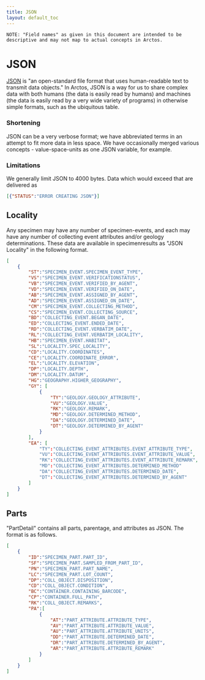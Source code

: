 ```yaml
---
title: JSON
layout: default_toc
---
```





<!--
	::::::::::::::::IMPORTANT::::::::::::::::
	
	Do not modify this file without modifying the functions which compile the JSON
	
	Do not remove this comment.

	::::::::::::::::IMPORTANT::::::::::::::::

-->


``NOTE: "Field names" as given in this document are intended to be descriptive and may not map to actual concepts in Arctos.``


# JSON

[JSON](https://en.wikipedia.org/wiki/JSON) is "an open-standard file format that uses human-readable text to transmit data objects." In Arctos, JSON is a way for us to share complex data with both humans (the data is easily read by humans) and machines (the data is easily read by a very wide variety of programs) in otherwise simple formats, such as the ubiquitous table.

### Shortening

JSON can be a very verbose format; we have abbreviated terms in an attempt to fit more data in less space. We have occasionally merged various concepts - value-space-units as one JSON variable, for example.

### Limitations

We generally limit JSON to 4000 bytes. Data which would exceed that are delivered as

```json
[{"STATUS":"ERROR CREATING JSON"}]
```

## Locality

Any specimen may have any number of specimen-events, and each may have any number of collecting event attributes and/or geology determinations. These data are available in specimenresults as "JSON Locality" in the following format.

```json
[
	{
		"ST":"SPECIMEN_EVENT.SPECIMEN_EVENT_TYPE",
		"VS":"SPECIMEN_EVENT.VERIFICATIONSTATUS",
		"VB":"SPECIMEN_EVENT.VERIFIED_BY_AGENT",
		"VD":"SPECIMEN_EVENT.VERIFIED_ON_DATE",
		"AB":"SPECIMEN_EVENT.ASSIGNED_BY_AGENT",
		"AD":"SPECIMEN_EVENT.ASSIGNED_ON_DATE",
		"CM":"SPECIMEN_EVENT.COLLECTING_METHOD",
		"CS":"SPECIMEN_EVENT.COLLECTING_SOURCE",
		"BD":"COLLECTING_EVENT.BEGAN_DATE",
		"ED":"COLLECTING_EVENT.ENDED_DATE",
		"RD":"COLLECTING_EVENT.VERBATIM_DATE",
		"RL":"COLLECTING_EVENT.VERBATIM_LOCALITY",
		"HB":"SPECIMEN_EVENT.HABITAT",
		"SL":"LOCALITY.SPEC_LOCALITY",
		"CD":"LOCALITY.COORDINATES",
		"CE":"LOCALITY.COORDINATE_ERROR",
		"EL":"LOCALITY.ELEVATION",
		"DP":"LOCALITY.DEPTH",
		"DM":"LOCALITY.DATUM",
		"HG":"GEOGRAPHY.HIGHER_GEOGRAPHY",
		"GY": [
			{
				"TY":"GEOLOGY.GEOLOGY_ATTRIBUTE",
				"VU":"GEOLOGY.VALUE",
				"RK":"GEOLOGY.REMARK",
				"MD":"GEOLOGY.DETERMINED_METHOD",
				"DA":"GEOLOGY.DETERMINED_DATE",
				"DT":"GEOLOGY.DETERMINED_BY_AGENT"
			}
		],
		"EA": [
			"TY":"COLLECTING_EVENT_ATTRIBUTES.EVENT_ATTRIBUTE_TYPE",
			"VU":"COLLECTING_EVENT_ATTRIBUTES.EVENT_ATTRIBUTE_VALUE",
			"RK":"COLLECTING_EVENT_ATTRIBUTES.EVENT_ATTRIBUTE_REMARK",
			"MD":"COLLECTING_EVENT_ATTRIBUTES.DETERMINED_METHOD"
			"DA":"COLLECTING_EVENT_ATTRIBUTES.DETERMINED_DATE",
			"DT":"COLLECTING_EVENT_ATTRIBUTES.DETERMINED_BY_AGENT"
		]
	}
]
```

## Parts

"PartDetail" contains all parts, parentage, and attributes as JSON. The format is as follows.


```json
[
	{
		"ID":"SPECIMEN_PART.PART_ID",
		"SF":"SPECIMEN_PART.SAMPLED_FROM_PART_ID",
		"PN":"SPECIMEN_PART.PART_NAME",
		"LC":"SPECIMEN_PART.LOT_COUNT",
		"DP":"COLL_OBJECT.DISPOSITION",
		"CD":"COLL_OBJECT.CONDITION",
		"BC":"CONTAINER.CONTAINING_BARCODE",
		"CP":"CONTAINER.FULL_PATH",
		"RK":"COLL_OBJECT.REMARKS",
		"PA":[
			{
				"AT":"PART_ATTRIBUTE.ATTRIBUTE_TYPE",
				"AV":"PART_ATTRIBUTE.ATTRIBUTE_VALUE",
				"AU":"PART_ATTRIBUTE.ATTRIBUTE_UNITS",
				"DD":"PART_ATTRIBUTE.DETERMINED_DATE",
				"DR":"PART_ATTRIBUTE.DETERMINED_BY_AGENT",
				"AR":"PART_ATTRIBUTE.ATTRIBUTE_REMARK"
			}
		]
	}
]
```   
	   
	   